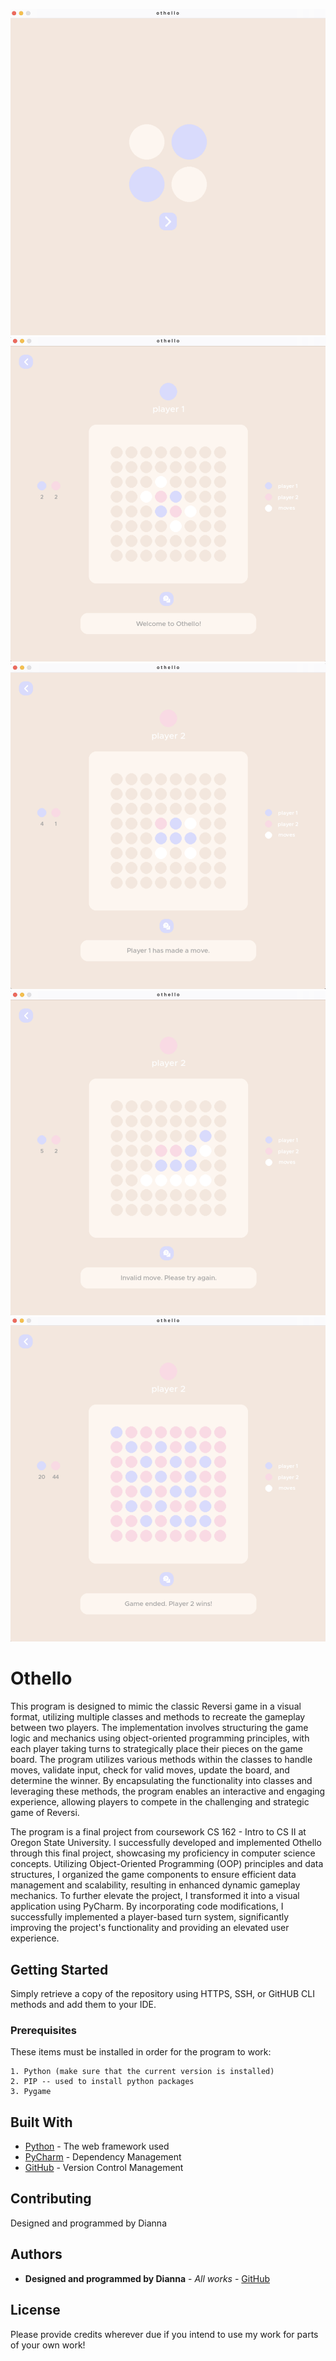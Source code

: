 ![Introduction](images/1.intro.png)
![Grid Section](images/2.grid.png)
![Player 1](images/3.player1.png)
![Invalid](images/4.invalid.png)
![Winner](images/5.winner.png)

# Othello

This program is designed to mimic the classic Reversi game in a visual format, utilizing multiple classes and methods to recreate the gameplay between two players. The implementation involves structuring the game logic and mechanics using object-oriented programming principles, with each player taking turns to strategically place their pieces on the game board. The program utilizes various methods within the classes to handle moves, validate input, check for valid moves, update the board, and determine the winner. By encapsulating the functionality into classes and leveraging these methods, the program enables an interactive and engaging experience, allowing players to compete in the challenging and strategic game of Reversi.

The program is a final project from coursework CS 162 - Intro to CS II at Oregon State University. I successfully developed and implemented Othello through this final project, showcasing my proficiency in computer science concepts. Utilizing Object-Oriented Programming (OOP) principles and data structures, I organized the game components to ensure efficient data management and scalability, resulting in enhanced dynamic gameplay mechanics. To further elevate the project, I transformed it into a visual application using PyCharm. By incorporating code modifications, I successfully implemented a player-based turn system, significantly improving the project's functionality and providing an elevated user experience.

## Getting Started

Simply retrieve a copy of the repository using HTTPS, SSH, or GitHUB CLI methods and add them to your IDE. 

### Prerequisites

These items must be installed in order for the program to work:
```
1. Python (make sure that the current version is installed)
2. PIP -- used to install python packages
3. Pygame
```

## Built With

* [Python](http://www.dropwizard.io/1.0.2/docs/) - The web framework used
* [PyCharm](https://maven.apache.org/) - Dependency Management
* [GitHub](https://maven.apache.org/) - Version Control Management


## Contributing

Designed and programmed by Dianna

## Authors

* **Designed and programmed by Dianna** - *All works* - [GitHub](https://github.com/dianna-SE)

## License

Please provide credits wherever due if you intend to use my work for parts of your own work!